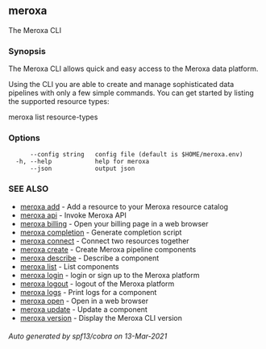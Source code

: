 ## meroxa

The Meroxa CLI

### Synopsis

The Meroxa CLI allows quick and easy access to the Meroxa data platform.

Using the CLI you are able to create and manage sophisticated data pipelines
with only a few simple commands. You can get started by listing the supported
resource types:

meroxa list resource-types

### Options

```
      --config string   config file (default is $HOME/meroxa.env)
  -h, --help            help for meroxa
      --json            output json
```

### SEE ALSO

* [meroxa add](meroxa_add.md)	 - Add a resource to your Meroxa resource catalog
* [meroxa api](meroxa_api.md)	 - Invoke Meroxa API
* [meroxa billing](meroxa_billing.md)	 - Open your billing page in a web browser
* [meroxa completion](meroxa_completion.md)	 - Generate completion script
* [meroxa connect](meroxa_connect.md)	 - Connect two resources together
* [meroxa create](meroxa_create.md)	 - Create Meroxa pipeline components
* [meroxa describe](meroxa_describe.md)	 - Describe a component
* [meroxa list](meroxa_list.md)	 - List components
* [meroxa login](meroxa_login.md)	 - login or sign up to the Meroxa platform
* [meroxa logout](meroxa_logout.md)	 - logout of the Meroxa platform
* [meroxa logs](meroxa_logs.md)	 - Print logs for a component
* [meroxa open](meroxa_open.md)	 - Open in a web browser
* [meroxa update](meroxa_update.md)	 - Update a component
* [meroxa version](meroxa_version.md)	 - Display the Meroxa CLI version

###### Auto generated by spf13/cobra on 13-Mar-2021
